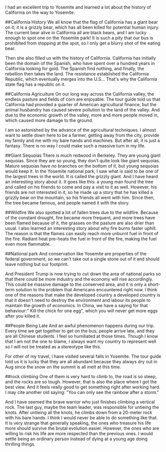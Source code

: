 I had an excellent trip to Yosemite and learned a lot about the history of California on the way to Yosemite.

##California History
We all know that the flag of California has a giant bear on it; it is a grizzly bear, which has all been killed for potential human injury. The current bear alive in California all are black bears, and I am lucky enough to spot one on the Yosemite park! It is such a pity that our bus is prohibited from stopping at the spot, so I only get a blurry shot of the eating bear.

Then she also filled us with the history of California. California has initially been the domain of the Spanish, who have spent over a hundred years in California looking for gold. The Spanish find nothing, and finally, the rebellion then takes the land. The resistance established the California Republic, which eventually merges into the U.S... That's why the California state flag has a republic on it.

##California Agriculture
On our long way across the California valley, the endless pasture and fields of corn are enjoyable. The tour guide told us that California had provided a quarter of American agricultural finance, but the animal husbandry has caused severe pollution to the land of the valley. And due to the economic growth of the valley, more and more people moved in, which caused more damage to the ground.

I am so astonished by the advance of the agricultural techniques. I almost want to settle down here to be a farmer, getting away from the city, provide my family and me with my bare hands and machines. But after all, it is just a fantasy. There is no way I could make such a massive turn in my life.

##Giant Sequoias
There is much redwood in Berkeley. They are young giant sequoias. Since they are so young, they don't quite look like giant sequoias. Mature sequoias have no branches on the bottom of it, but young sequoias would keep it. In the Yosemite national park, I saw what is said to be one of the largest trees in the world. It is called the grizzly giant. And I have heard an interesting story about it. It goes like this: a young man found the tree and called on his friends to come and pay a visit to it as well. However, his friends are not interested in it, so he made up a story that he has killed a grizzly bear on the mountain, so his friends all went with him. Since then, the tree became famous, and people named it with the story.

##Wildfire
We also spotted a lot of fallen trees due to the wildfire. Because of the constant drought, fire became more frequent, and more trees have been flamed because of it, the grasses on the pasture are also drier than usual. I also learned an interesting story about why fire burns faster uphill. The reason is that the flames can easily reach more unburnt fuel in front of the fire. Radiant heat pre-heats the fuel in front of the fire, making the fuel even more flammable.

##National park
And conservation like Yosemite are properties of the federal government, so we can't take out a single stone out of it and should leave nothing but our footprint. 

And President Trump is now trying to cut down the area of national parks so that there could be more industry and the economy will rise accordingly. This could be massive damage to the conserved area, and it is only a short-term solution to the problem that Americans encountered right now. I think one of the reasons that make the developed country a developed country is that it doesn't need to destroy the environment and labour its people to maintain the growth of economics. In China, we have a saying for that behaviour:" Kill the chick for one egg", which you will never get more eggs after you killed it.

##People Being Late
And an awful phenomenon happens during our trip. Every time we get together to get on the bus, people arrive late, and they are all Chinese students. I feel so humiliated at those times. Though I know that I am not the one to blame, I always want my country to represent well so I will not be treated as a stereotype like this.

For other of my travel, I have visited several falls in Yosemite. The tour guide told us it is lucky that they are all abundant because they always dry out in Aug since the snow on the summit is all melt at this time. 

##rock climbing
One of them is very hard to climb to, the road is so steep, and the rocks are so tough. However, that is also the place where I got the best view. And it feels really good to get something right after working hard. I may cite another old saying: "You can only see the rainbow after a storm."

And I have seemed the brave warrior who just finishes climbing a vertical rock. The last guy, maybe the team leader, was responsible for untieing the knots. After untieing all the knots, he climbs down from a 20-meter rock with his bare hands. I think I would never be able to do something like that. It is very strange that generally speaking, the ones who treasure his life more should survive the brutal evolution easier. However, the ones who are willing to risk his life are more respected than the previous ones. I would settle being an ordinary person instead of dying at a young age doing thrilling things.



